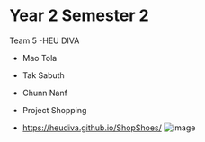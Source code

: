 # Year 2 Semester 2
Team 5
-HEU DIVA
- Mao Tola
- Tak Sabuth
- Chunn Nanf

- Project Shopping
- https://heudiva.github.io/ShopShoes/
![image](https://github.com/user-attachments/assets/a7fddc39-4495-4e74-8f9e-faaf49297348)
